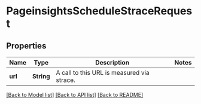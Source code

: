# PageinsightsScheduleStraceRequest

## Properties

Name | Type | Description | Notes
------------ | ------------- | ------------- | -------------
**url** | **String** | A call to this URL is measured via strace. | 

[[Back to Model list]](../README.md#documentation-for-models) [[Back to API list]](../README.md#documentation-for-api-endpoints) [[Back to README]](../README.md)


